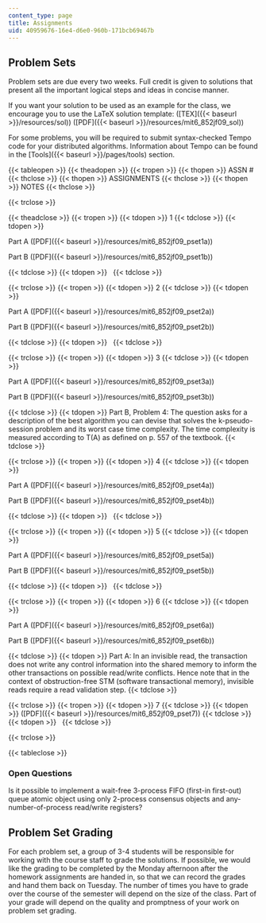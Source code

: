 ```yaml
---
content_type: page
title: Assignments
uid: 40959676-16e4-d6e0-960b-171bcb69467b
---
```


Problem Sets
------------

Problem sets are due every two weeks. Full credit is given to solutions that present all the important logical steps and ideas in concise manner.

If you want your solution to be used as an example for the class, we encourage you to use the LaTeX solution template: ([TEX]({{< baseurl >}}/resources/sol)) ([PDF]({{< baseurl >}}/resources/mit6_852jf09_sol))

For some problems, you will be required to submit syntax-checked Tempo code for your distributed algorithms. Information about Tempo can be found in the [Tools]({{< baseurl >}}/pages/tools) section. 

{{< tableopen >}}
{{< theadopen >}}
{{< tropen >}}
{{< thopen >}}
ASSN #
{{< thclose >}}
{{< thopen >}}
ASSIGNMENTS
{{< thclose >}}
{{< thopen >}}
NOTES
{{< thclose >}}

{{< trclose >}}

{{< theadclose >}}
{{< tropen >}}
{{< tdopen >}}
1
{{< tdclose >}}
{{< tdopen >}}


Part A ([PDF]({{< baseurl >}}/resources/mit6_852jf09_pset1a))

Part B ([PDF]({{< baseurl >}}/resources/mit6_852jf09_pset1b))


{{< tdclose >}}
{{< tdopen >}}
 
{{< tdclose >}}

{{< trclose >}}
{{< tropen >}}
{{< tdopen >}}
2
{{< tdclose >}}
{{< tdopen >}}


Part A ([PDF]({{< baseurl >}}/resources/mit6_852jf09_pset2a))

Part B ([PDF]({{< baseurl >}}/resources/mit6_852jf09_pset2b))


{{< tdclose >}}
{{< tdopen >}}
 
{{< tdclose >}}

{{< trclose >}}
{{< tropen >}}
{{< tdopen >}}
3
{{< tdclose >}}
{{< tdopen >}}


Part A ([PDF]({{< baseurl >}}/resources/mit6_852jf09_pset3a))

Part B ([PDF]({{< baseurl >}}/resources/mit6_852jf09_pset3b))


{{< tdclose >}}
{{< tdopen >}}
Part B, Problem 4: The question asks for a description of the best algorithm you can devise that solves the k-pseudo-session problem and its worst case time complexity. The time complexity is measured according to T(A) as defined on p. 557 of the textbook.
{{< tdclose >}}

{{< trclose >}}
{{< tropen >}}
{{< tdopen >}}
4
{{< tdclose >}}
{{< tdopen >}}


Part A ([PDF]({{< baseurl >}}/resources/mit6_852jf09_pset4a))

Part B ([PDF]({{< baseurl >}}/resources/mit6_852jf09_pset4b))


{{< tdclose >}}
{{< tdopen >}}
 
{{< tdclose >}}

{{< trclose >}}
{{< tropen >}}
{{< tdopen >}}
5
{{< tdclose >}}
{{< tdopen >}}


Part A ([PDF]({{< baseurl >}}/resources/mit6_852jf09_pset5a))

Part B ([PDF]({{< baseurl >}}/resources/mit6_852jf09_pset5b))


{{< tdclose >}}
{{< tdopen >}}
 
{{< tdclose >}}

{{< trclose >}}
{{< tropen >}}
{{< tdopen >}}
6
{{< tdclose >}}
{{< tdopen >}}


Part A ([PDF]({{< baseurl >}}/resources/mit6_852jf09_pset6a))

Part B ([PDF]({{< baseurl >}}/resources/mit6_852jf09_pset6b))


{{< tdclose >}}
{{< tdopen >}}
Part A: In an invisible read, the transaction does not write any control information into the shared memory to inform the other transactions on possible read/write conflicts. Hence note that in the context of obstruction-free STM (software transactional memory), invisible reads require a read validation step.
{{< tdclose >}}

{{< trclose >}}
{{< tropen >}}
{{< tdopen >}}
7
{{< tdclose >}}
{{< tdopen >}}
([PDF]({{< baseurl >}}/resources/mit6_852jf09_pset7))
{{< tdclose >}}
{{< tdopen >}}
 
{{< tdclose >}}

{{< trclose >}}

{{< tableclose >}}

### Open Questions

Is it possible to implement a wait-free 3-process FIFO (first-in first-out) queue atomic object using only 2-process consensus objects and any-number-of-process read/write registers?

Problem Set Grading
-------------------

For each problem set, a group of 3-4 students will be responsible for working with the course staff to grade the solutions. If possible, we would like the grading to be completed by the Monday afternoon after the homework assignments are handed in, so that we can record the grades and hand them back on Tuesday. The number of times you have to grade over the course of the semester will depend on the size of the class. Part of your grade will depend on the quality and promptness of your work on problem set grading.